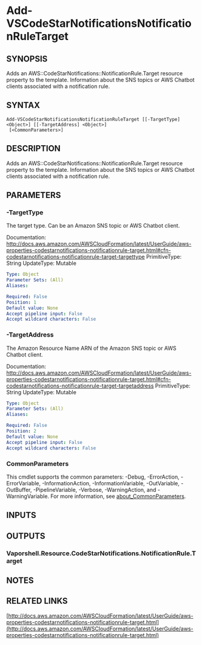 # Add-VSCodeStarNotificationsNotificationRuleTarget

## SYNOPSIS
Adds an AWS::CodeStarNotifications::NotificationRule.Target resource property to the template.
Information about the SNS topics or AWS Chatbot clients associated with a notification rule.

## SYNTAX

```
Add-VSCodeStarNotificationsNotificationRuleTarget [[-TargetType] <Object>] [[-TargetAddress] <Object>]
 [<CommonParameters>]
```

## DESCRIPTION
Adds an AWS::CodeStarNotifications::NotificationRule.Target resource property to the template.
Information about the SNS topics or AWS Chatbot clients associated with a notification rule.

## PARAMETERS

### -TargetType
The target type.
Can be an Amazon SNS topic or AWS Chatbot client.

Documentation: http://docs.aws.amazon.com/AWSCloudFormation/latest/UserGuide/aws-properties-codestarnotifications-notificationrule-target.html#cfn-codestarnotifications-notificationrule-target-targettype
PrimitiveType: String
UpdateType: Mutable

```yaml
Type: Object
Parameter Sets: (All)
Aliases:

Required: False
Position: 1
Default value: None
Accept pipeline input: False
Accept wildcard characters: False
```

### -TargetAddress
The Amazon Resource Name ARN of the Amazon SNS topic or AWS Chatbot client.

Documentation: http://docs.aws.amazon.com/AWSCloudFormation/latest/UserGuide/aws-properties-codestarnotifications-notificationrule-target.html#cfn-codestarnotifications-notificationrule-target-targetaddress
PrimitiveType: String
UpdateType: Mutable

```yaml
Type: Object
Parameter Sets: (All)
Aliases:

Required: False
Position: 2
Default value: None
Accept pipeline input: False
Accept wildcard characters: False
```

### CommonParameters
This cmdlet supports the common parameters: -Debug, -ErrorAction, -ErrorVariable, -InformationAction, -InformationVariable, -OutVariable, -OutBuffer, -PipelineVariable, -Verbose, -WarningAction, and -WarningVariable. For more information, see [about_CommonParameters](http://go.microsoft.com/fwlink/?LinkID=113216).

## INPUTS

## OUTPUTS

### Vaporshell.Resource.CodeStarNotifications.NotificationRule.Target
## NOTES

## RELATED LINKS

[http://docs.aws.amazon.com/AWSCloudFormation/latest/UserGuide/aws-properties-codestarnotifications-notificationrule-target.html](http://docs.aws.amazon.com/AWSCloudFormation/latest/UserGuide/aws-properties-codestarnotifications-notificationrule-target.html)

